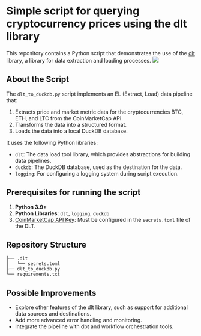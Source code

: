 # Simple script for querying cryptocurrency prices using the dlt library

This repository contains a Python script that demonstrates the use of the [dlt](https://github.com/dlt-hub/dlt) library, a library for data extraction and loading processes.
![](https://cdn.some.pics/antoniassi/674780c16f5e4.png)

## About the Script

The `dlt_to_duckdb.py` script implements an EL (Extract, Load) data pipeline that:

1. Extracts price and market metric data for the cryptocurrencies BTC, ETH, and LTC from the CoinMarketCap API.
2. Transforms the data into a structured format.
3. Loads the data into a local DuckDB database.

It uses the following Python libraries:

- `dlt`: The data load tool library, which provides abstractions for building data pipelines.
- `duckdb`: The DuckDB database, used as the destination for the data.
- `logging`: For configuring a logging system during script execution.

## Prerequisites for running the script

1. **Python 3.9+**
2. **Python Libraries**: `dlt`, `logging`, `duckdb`
3. [CoinMarketCap API Key](https://coinmarketcap.com/api/): Must be configured in the `secrets.toml` file of the DLT.

## Repository Structure

```
├── .dlt
│   └── secrets.toml
├── dlt_to_duckdb.py
└── requirements.txt
```

## Possible Improvements

- Explore other features of the dlt library, such as support for additional data sources and destinations.
- Add more advanced error handling and monitoring.
- Integrate the pipeline with dbt and workflow orchestration tools.
